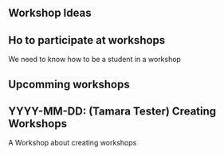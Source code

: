 Workshop Ideas
--------------

## Ho to participate at workshops

We need to know how to be a student in a workshop

Upcomming workshops
-------------------

## YYYY-MM-DD: (Tamara Tester) Creating Workshops

A Workshop about creating workshops



